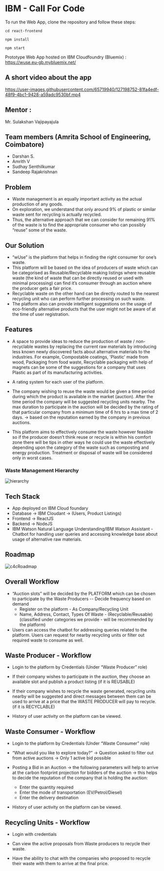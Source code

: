 # IBM - Call For Code 



To run the Web App, clone the repository and follow these steps: 
```
cd react-frontend
```
```
npm install
```
```
npm start
```



Prototype Web App hosted on IBM Cloudfoundry (Bluemix) : https://wuse.eu-gb.mybluemix.net/

## A short video about the app 

https://user-images.githubusercontent.com/65719940/127198752-81fa4edf-48f9-4bc1-9428-a59adc9530bf.mp4



## Mentor : 
Mr. Sulakshan Vajipayajula  


## Team members (Amrita School of Engineering, Coimbatore)

- Darshan S.
- Amrith V
- Sudhay Senthilkumar
- Sandeep Rajakrishnan

## Problem

- Waste management is an equally important activity as the actual production of any goods. 
- On exploration, we understand that only around 9% of plastic or similar waste sent for recycling is actually recycled. 
- Thus, the alternative approach that we can consider for remaining 91% of the waste is to find the appropriate consumer who can possibly “reuse” some of the waste.


## Our Solution

- “wUse” is the platform that helps in finding the right consumer for one’s waste. 
- This platform will be based on the idea of producers of waste which can be categorised as Reusable/Recyclable making listings where reusable waste (the kind of waste that can be directly reused or used with minimal processing) can find it’s consumer through an auction where the producer gets a fair price. 
- Recyclable waste on the other hand can be directly routed to the nearest recycling unit who can perform further processing on such waste. 
- The platform also can provide intelligent suggestions on the usage of eco-friendly alternative products that the user might not be aware of at the time of user registration.

## Features

- A space to provide ideas to reduce the production of waste / non-recyclable wastes by replacing the current raw materials by introducing less known newly discovered facts about alternative materials to the industries. For example, Compostable coatings, 'Plastic' made from wood, Packaging from food waste, Recyclable packaging with help of magnets can be some of the suggestions for a company that uses Plastic as part of its manufacturing activities.
- A rating system for each user of the platform. 
- The company wishing to reuse the waste would be given a time period during which the product is available in the market (auction). After the time period the company will be suggested recycling units nearby. The max duration to participate in the auction will be decided by the rating of that particular company from a minimum time of 6 hrs to a max time of 2 days. → based on the reputation earned by the company in previous auctions.

- This platform aims to effectively consume the waste however feasible so if the producer doesn’t think reuse or recycle is within his comfort zone there will be tips in other ways he could use the waste effectively depending upon the category of the waste such as composting and energy production. Treatment or disposal of waste will be considered only in worst cases.

### Waste Management Hierarchy

![hierarchy](https://19january2017snapshot.epa.gov/sites/production/files/styles/large/public/2015-09/waste_hierarchy_green_400pxw.png)


## Tech Stack

- App deployed on IBM Cloud foundary
- Database → IBM Cloudant → (Users, Product Listings)
- Frontend → ReactJS
- Backend → NodeJS
- IBM Watson Natural Language Understanding/IBM Watson Assistant - Chatbot for handling user queries and accessing knowledge base about usage of alternative raw materials.

## Roadmap
![c4cRoadmap](https://user-images.githubusercontent.com/65719940/127192833-82bea20a-c9da-4103-b825-0f6c45bc19e3.png)

## Overall Workflow
- “Auction slots” will be decided by the PLATFORM which can be chosen to participate by the Waste Producers -- Decide frequency based on demand
  - Register on the platform - As Company/Recycling Unit
  - Name, Address, Contact, Types Of Waste - (Recyclable/Reusable) (classified under categories we provide - will be recommended by the platform)
- Users can access the chatbot for addressing queries related to the platform. Users can request for nearby recycling units or filter out required waste to consume as well.

## Waste Producer - Workflow
- Login to the platform by Credentials (Under “Waste Producer” role)

- If their company wishes to participate in the auction, they choose an available slot and publish a product listing (if it is REUSABLE)
- If their company wishes to recycle the waste generated, recycling units nearby will be suggested and direct messages between them can be used to arrive at a price that the WASTE PRODUCER will pay to recycle. (if it is RECYCLABLE)

- History of user activity on the platform can be viewed.
		
## Waste Consumer - Workflow

	
- Login to the platform by Credentials (Under “Waste Consumer” role)

- “What would you like to explore today?” → Question asked to filter out from active auctions → Only 1 active bid possible

- Posting a Bid in an Auction → the following parameters will help to arrive at the carbon footprint projection for bidders of the auction → this helps to decide the reputation of the company that is holding the auction:
  - Enter the quantity required
  - Enter the mode of transportation (EV/Petrol/Diesel)
  - Enter the delivery destination

						
- History of user activity on the platform can be viewed.


## Recycling Units - Workflow
- Login with credentials

- Can view the active proposals from Waste producers to recycle their waste.

- Have the ability to chat with the companies who proposed to recycle their waste with them to arrive at the final price.










